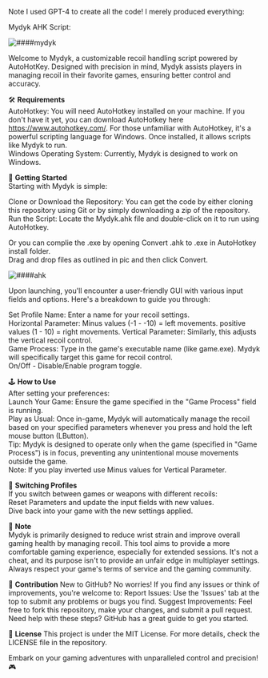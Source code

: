 Note I used GPT-4 to create all the code! I merely produced everything:  

Mydyk AHK Script:  

![####mydyk](https://github.com/R00dNet/Mydyk/assets/37847231/d111b107-d11b-4662-b970-7813620c3ffb)  

Welcome to Mydyk, a customizable recoil handling script powered by AutoHotKey. Designed with precision in mind, Mydyk assists players in managing recoil in their favorite games, ensuring better control and accuracy.  

🛠️ **Requirements**  
AutoHotkey: You will need AutoHotkey installed on your machine. If you don't have it yet, you can download AutoHotkey here https://www.autohotkey.com/.
For those unfamiliar with AutoHotkey, it's a powerful scripting language for Windows. Once installed, it allows scripts like Mydyk to run.  
Windows Operating System: Currently, Mydyk is designed to work on Windows.  
  
🚀 **Getting Started**  
Starting with Mydyk is simple:  
  
Clone or Download the Repository: You can get the code by either cloning this repository using Git or by simply downloading a zip of the repository.  
Run the Script: Locate the Mydyk.ahk file and double-click on it to run using AutoHotkey.  
  
Or you can complie the .exe by opening Convert .ahk to .exe in AutoHotkey install folder.  
Drag and drop files as outlined in pic and then click Convert.  
  
![####ahk](https://github.com/R00dNet/Mydyk/assets/37847231/aa9dfa4f-61dc-4179-92db-cd67c3cc6e77)  
  
Upon launching, you'll encounter a user-friendly GUI with various input fields and options. Here's a breakdown to guide you through:  
  
Set Profile Name: Enter a name for your recoil settings.  
Horizontal Parameter: Minus values (-1 - -10) = left movements. positive values (1 - 10) = right movements.
Vertical Parameter: Similarly, this adjusts the vertical recoil control.  
Game Process: Type in the game's executable name (like game.exe). Mydyk will specifically target this game for recoil control.  
On/Off - Disable/Enable program toggle.  


🕹️ **How to Use**  
After setting your preferences:  
Launch Your Game: Ensure the game specified in the "Game Process" field is running.  
Play as Usual: Once in-game, Mydyk will automatically manage the recoil based on your specified parameters whenever you press and hold the left mouse button (LButton).  
Tip: Mydyk is designed to operate only when the game (specified in "Game Process") is in focus, preventing any unintentional mouse movements outside the game.  
Note: If you play inverted use Minus values for Vertical Parameter.    

🔄 **Switching Profiles**  
If you switch between games or weapons with different recoils:  
Reset Parameters and update the input fields with new values.  
Dive back into your game with the new settings applied.  


📢 **Note**  
Mydyk is primarily designed to reduce wrist strain and improve overall gaming health by managing recoil. This tool aims to provide a more comfortable gaming experience, especially for extended sessions. It's not a cheat, and its purpose isn't to provide an unfair edge in multiplayer settings. Always respect your game's terms of service and the gaming community.  


🤝 **Contribution**
New to GitHub? No worries! If you find any issues or think of improvements, you're welcome to:
Report Issues: Use the 'Issues' tab at the top to submit any problems or bugs you find.
Suggest Improvements: Feel free to fork this repository, make your changes, and submit a pull request.
Need help with these steps? GitHub has a great guide to get you started.


📜 **License**
This project is under the MIT License. For more details, check the LICENSE file in the repository.

Embark on your gaming adventures with unparalleled control and precision! 🎮
